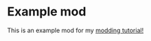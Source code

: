# Example mod

This is an example mod for my [modding tutorial!](https://github.com/MayusYT/moddingtutorial/wiki)
